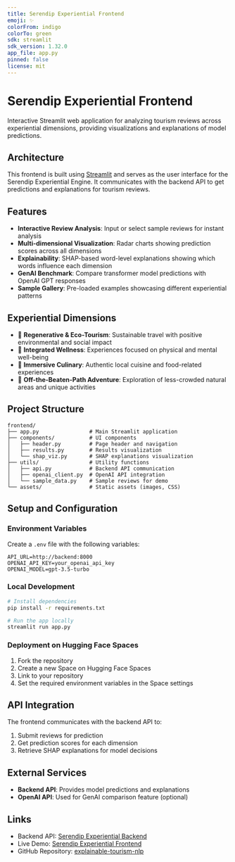 ```yaml
---
title: Serendip Experiential Frontend
emoji: ✨
colorFrom: indigo
colorTo: green
sdk: streamlit
sdk_version: 1.32.0
app_file: app.py
pinned: false
license: mit
---
```


# Serendip Experiential Frontend

Interactive Streamlit web application for analyzing tourism reviews across experiential dimensions, providing visualizations and explanations of model predictions.

## Architecture

This frontend is built using [Streamlit](https://streamlit.io/) and serves as the user interface for the Serendip Experiential Engine. It communicates with the backend API to get predictions and explanations for tourism reviews.

## Features

- **Interactive Review Analysis**: Input or select sample reviews for instant analysis
- **Multi-dimensional Visualization**: Radar charts showing prediction scores across all dimensions
- **Explainability**: SHAP-based word-level explanations showing which words influence each dimension
- **GenAI Benchmark**: Compare transformer model predictions with OpenAI GPT responses
- **Sample Gallery**: Pre-loaded examples showcasing different experiential patterns

## Experiential Dimensions

- 🌱 **Regenerative & Eco-Tourism**: Sustainable travel with positive environmental and social impact
- 🧘 **Integrated Wellness**: Experiences focused on physical and mental well-being
- 🍜 **Immersive Culinary**: Authentic local cuisine and food-related experiences
- 🌄 **Off-the-Beaten-Path Adventure**: Exploration of less-crowded natural areas and unique activities

## Project Structure

```
frontend/
├── app.py                # Main Streamlit application
├── components/           # UI components
│   ├── header.py         # Page header and navigation
│   ├── results.py        # Results visualization 
│   └── shap_viz.py       # SHAP explanations visualization
├── utils/                # Utility functions
│   ├── api.py            # Backend API communication
│   ├── openai_client.py  # OpenAI API integration
│   └── sample_data.py    # Sample reviews for demo
└── assets/               # Static assets (images, CSS)
```

## Setup and Configuration

### Environment Variables

Create a `.env` file with the following variables:

```
API_URL=http://backend:8000
OPENAI_API_KEY=your_openai_api_key
OPENAI_MODEL=gpt-3.5-turbo
```

### Local Development

```bash
# Install dependencies
pip install -r requirements.txt

# Run the app locally
streamlit run app.py
```

### Deployment on Hugging Face Spaces

1. Fork the repository
2. Create a new Space on Hugging Face Spaces
3. Link to your repository
4. Set the required environment variables in the Space settings

## API Integration

The frontend communicates with the backend API to:
1. Submit reviews for prediction
2. Get prediction scores for each dimension
3. Retrieve SHAP explanations for model decisions

## External Services

- **Backend API**: Provides model predictions and explanations
- **OpenAI API**: Used for GenAI comparison feature (optional)

## Links

- Backend API: [Serendip Experiential Backend](https://huggingface.co/spaces/j2damax/serendip-experiential-backend)
- Live Demo: [Serendip Experiential Frontend](https://huggingface.co/spaces/j2damax/serendip-experiential-frontend)
- GitHub Repository: [explainable-tourism-nlp](https://github.com/j2damax/explainable-tourism-nlp)
